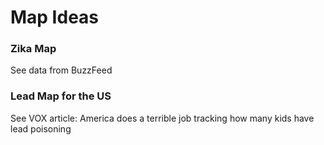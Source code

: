 # Map Ideas

### Zika Map
See data from BuzzFeed

### Lead Map for the US
See VOX article: America does a terrible job tracking how many kids have lead poisoning
